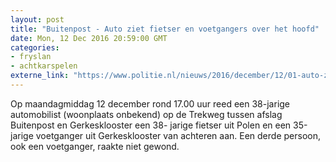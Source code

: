 ```yaml
---
layout: post
title: "Buitenpost - Auto ziet fietser en voetgangers over het hoofd"
date: Mon, 12 Dec 2016 20:59:00 GMT
categories: 
- fryslan 
- achtkarspelen 
externe_link: "https://www.politie.nl/nieuws/2016/december/12/01-auto-ziet-fietser-en-voetganger-over-het-hoofd.html"
---
```


Op maandagmiddag 12 december rond 17.00 uur reed een 38-jarige automobilist (woonplaats onbekend)  op de Trekweg tussen afslag Buitenpost en Gerkesklooster een 38- jarige fietser uit Polen en een 35-jarige  voetganger uit Gerkesklooster van achteren aan. Een derde persoon, ook een voetganger, raakte niet gewond.
